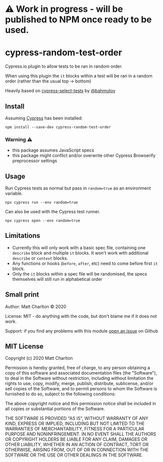 
# ⚠️ Work in progress - will be published to NPM once ready to be used.

# cypress-random-test-order

Cypress.io plugin to allow tests to be ran in random order.

When using this plugin the `it` blocks within a test will be ran in a random order (rather than the usual top -> bottom)

Heavily based on [cypress-select-tests](https://github.com/bahmutov/cypress-select-tests) by [@bahmutov](https://github.com/bahmutov)


## Install

Assuming [Cypress](https://www.cypress.io) has been installed:

```shell
npm install --save-dev cypress-random-test-order
```

### Warning ⚠️

- this package assumes JavaScript specs
- this package might conflict and/or overwrite other Cypress Browserify preprocessor settings


## Usage

Run Cypress tests as normal but pass in `random=true` as an environment variable.

```shell
npx cypress run --env random=true
```

Can also be used with the Cypress test runner.

```shell
npx cypress open --env random=true
```

## Limitations

- Currently this will only work with a basic spec file, containing one `describe` block and multiple `it` blocks. It won't work with additional `describe` or `context` blocks.
- Any functions or hooks (`before`, `after`, etc) need to come before first `it` block.
- Only the `it` blocks within a spec file will be randomised, the specs themselves will still run in alphabetical order


## Small print

Author: Matt Charlton &copy; 2020

License: MIT - do anything with the code, but don't blame me if it does not work.

Support: if you find any problems with this module
[open an issue](https://https://github.com/mncharlton/cypress-random-test-order/issues/) on Github

## MIT License

Copyright (c) 2020 Matt Charlton

Permission is hereby granted, free of charge, to any person
obtaining a copy of this software and associated documentation
files (the "Software"), to deal in the Software without
restriction, including without limitation the rights to use,
copy, modify, merge, publish, distribute, sublicense, and/or sell
copies of the Software, and to permit persons to whom the
Software is furnished to do so, subject to the following
conditions:

The above copyright notice and this permission notice shall be
included in all copies or substantial portions of the Software.

THE SOFTWARE IS PROVIDED "AS IS", WITHOUT WARRANTY OF ANY KIND,
EXPRESS OR IMPLIED, INCLUDING BUT NOT LIMITED TO THE WARRANTIES
OF MERCHANTABILITY, FITNESS FOR A PARTICULAR PURPOSE AND
NONINFRINGEMENT. IN NO EVENT SHALL THE AUTHORS OR COPYRIGHT
HOLDERS BE LIABLE FOR ANY CLAIM, DAMAGES OR OTHER LIABILITY,
WHETHER IN AN ACTION OF CONTRACT, TORT OR OTHERWISE, ARISING
FROM, OUT OF OR IN CONNECTION WITH THE SOFTWARE OR THE USE OR
OTHER DEALINGS IN THE SOFTWARE.
